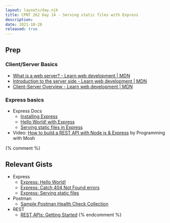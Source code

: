 ```yaml
---
layout: layouts/day.njk
title: CPNT 262 Day 14 - Serving static files with Express
description: 
date: 2021-10-28
released: true
---
```


## Prep
### Client/Server Basics
- [What is a web server? - Learn web development | MDN](https://developer.mozilla.org/en-US/docs/Learn/Common_questions/What_is_a_web_server)
- [Introduction to the server side - Learn web development | MDN](https://developer.mozilla.org/en-US/docs/Learn/Server-side/First_steps/Introduction)
- [Client-Server Overview - Learn web development | MDN](https://developer.mozilla.org/en-US/docs/Learn/Server-side/First_steps/Client-Server_overview)

### Express basics
- Express Docs
  - [Installing Express](https://expressjs.com/en/starter/installing.html)
  - [Hello World! with Express](https://expressjs.com/en/starter/hello-world.html)
  - [Serving static files in Express](https://expressjs.com/en/starter/static-files.html)
- Video: [How to build a REST API with Node js & Express](https://www.youtube.com/watch?v=pKd0Rpw7O48) by Programming with Mosh


{% comment %}

## Relevant Gists
- Express
    - [Express: Hello World!](https://gist.github.com/acidtone/8a188adf6e85a913f7f88c4f6cd53677)
    - [Express: Catch 404 Not Found errors](https://gist.github.com/acidtone/f5a08d0f15e70c4ddf1d40571b9e0645)
    - [Express: Serving static files](https://gist.github.com/acidtone/e2590b67f8fd701a36f7a04e62caa594)
- Postman
    - [Sample Postman Health Check Collection](https://gist.github.com/acidtone/bbcd40dc57774dfd0b01ddf3745e905b)
- REST
    - [REST APIs: Getting Started](https://gist.github.com/acidtone/55f3c53bab36a7a9f9927a96a2556025)
{% endcomment %}